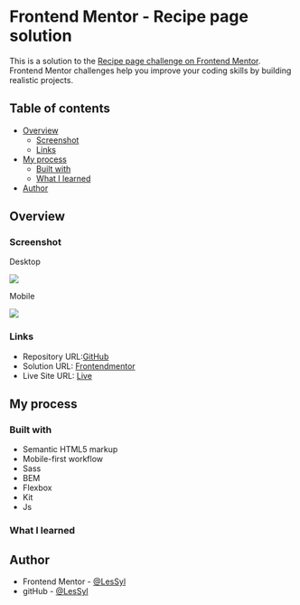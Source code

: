 # Frontend Mentor - Recipe page solution

This is a solution to the [Recipe page challenge on Frontend Mentor](https://www.frontendmentor.io/challenges/recipe-page-KiTsR8QQKm). Frontend Mentor challenges help you improve your coding skills by building realistic projects. 

## Table of contents
- [Overview](#overview)
  - [Screenshot](#screenshot)
  - [Links](#links)
- [My process](#my-process)
  - [Built with](#built-with)
  - [What I learned](#what-i-learned)
- [Author](#author)

## Overview

### Screenshot

Desktop

![](src/img/desktop.jpeg)

Mobile

![](src/img/mobile.jpeg)

### Links

- Repository URL:[GitHub](https://github.com/LesSyl/recipe-page)
- Solution URL: [Frontendmentor]()
- Live Site URL: [Live](https://lessyl.github.io/recipe-page/)
## My process

### Built with

- Semantic HTML5 markup
- Mobile-first workflow
- Sass
- BEM
- Flexbox
- Kit
- Js

### What I learned

## Author

- Frontend Mentor - [@LesSyl](https://www.frontendmentor.io/profile/LesSyl)
- gitHub - [@LesSyl](https://github.com/LesSyl)